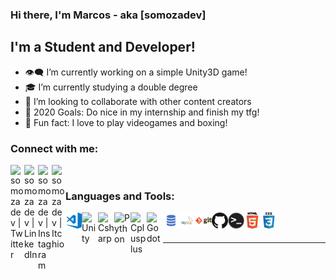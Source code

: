 ### Hi there, I'm Marcos - aka [somozadev]

## I'm a Student and Developer!
- 👁‍🗨 I’m currently working on a simple Unity3D game!
- 🎓 I’m currently studying a double degree 
- 👯 I’m looking to collaborate with other content creators
- 🌟 2020 Goals: Do nice in my internship and finish my tfg!
- 🦾 Fun fact: I love to play videogames and boxing! 

### Connect with me:


[<img align="left" alt="somozadev | Twitter" width="22px" src="https://cdn.jsdelivr.net/npm/simple-icons@v3/icons/twitter.svg" />][twitter]
[<img align="left" alt="somozadev | LinkedIn" width="22px" src="https://cdn.jsdelivr.net/npm/simple-icons@v3/icons/linkedin.svg" />][linkedin]
[<img align="left" alt="somozadev | Instagram" width="22px" src="https://cdn.jsdelivr.net/npm/simple-icons@v3/icons/instagram.svg" />][instagram]
[<img align="left" alt="somozadev | Itchio" width="22px" src="https://external-content.duckduckgo.com/iu/?u=http%3A%2F%2Ffreevector.co%2Fwp-content%2Fuploads%2F2012%2F01%2Fitchio.png&f=1&nofb=1" />][Itchio]


<br />

### Languages and Tools:

<img align="left" alt="Visual Studio Code" width="26px" src="https://raw.githubusercontent.com/github/explore/80688e429a7d4ef2fca1e82350fe8e3517d3494d/topics/visual-studio-code/visual-studio-code.png" />
<img align="left" alt="Unity" width = "26px" src="https://icon-library.com/images/unity-icon/unity-icon-1.jpg" />
<img align="left" alt="Csharp" width = "26px" src="https://cdn.worldvectorlogo.com/logos/c--4.svg" />
<img align="left" alt="Python" width = "26px" src="https://upload.wikimedia.org/wikipedia/commons/thumb/0/0a/Python.svg/768px-Python.svg.png" />
<img align="left" alt="Cplusplus" width = "26px" src="https://user-images.githubusercontent.com/42747200/46140125-da084900-c26d-11e8-8ea7-c45ae6306309.png" />
<img align="left" alt="Godot" width = "26px" src="https://upload.wikimedia.org/wikipedia/commons/thumb/6/6a/Godot_icon.svg/1024px-Godot_icon.svg.png" />
<img align="left" alt="SQL" width="26px" src="https://raw.githubusercontent.com/github/explore/80688e429a7d4ef2fca1e82350fe8e3517d3494d/topics/sql/sql.png" />
<img align="left" alt="MySQL" width="26px" src="https://raw.githubusercontent.com/github/explore/80688e429a7d4ef2fca1e82350fe8e3517d3494d/topics/mysql/mysql.png" />
<img align="left" alt="Git" width="26px" src="https://raw.githubusercontent.com/github/explore/80688e429a7d4ef2fca1e82350fe8e3517d3494d/topics/git/git.png" />
<img align="left" alt="GitHub" width="26px" src="https://raw.githubusercontent.com/github/explore/78df643247d429f6cc873026c0622819ad797942/topics/github/github.png" />
<img align="left" alt="HTML5" width="26px" src="https://raw.githubusercontent.com/github/explore/80688e429a7d4ef2fca1e82350fe8e3517d3494d/topics/terminal/terminal.png" />
<img align="left" alt="HTML5" width="26px" src="https://raw.githubusercontent.com/github/explore/80688e429a7d4ef2fca1e82350fe8e3517d3494d/topics/html/html.png" />
<img align="left" alt="CSS3" width="26px" src="https://raw.githubusercontent.com/github/explore/80688e429a7d4ef2fca1e82350fe8e3517d3494d/topics/css/css.png" />

<br />
<br />

---


[website]: https://codeSTACKr.com
[twitter]: https://twitter.com/somozadev
[youtube]: https://youtube.com/somozadev
[instagram]: https://instagram.com/somozadev
[linkedin]: https://www.linkedin.com/in/somozadev/
[Itchio]: https://msomele.itch.io/
